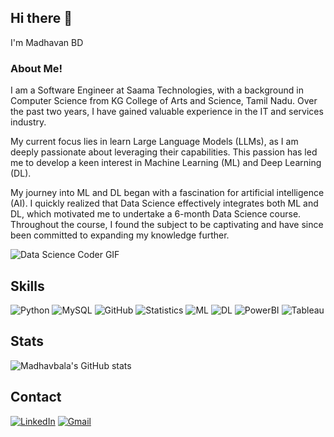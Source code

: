 ## Hi there 👋
I'm Madhavan BD

### About Me!

I am a Software Engineer at Saama Technologies, with a background in Computer Science from KG College of Arts and Science, Tamil Nadu. Over the past two years, I have gained valuable experience in the IT and services industry.

My current focus lies in learn Large Language Models (LLMs), as I am deeply passionate about leveraging their capabilities. This passion has led me to develop a keen interest in Machine Learning (ML) and Deep Learning (DL).

My journey into ML and DL began with a fascination for artificial intelligence (AI). I quickly realized that Data Science effectively integrates both ML and DL, which motivated me to undertake a 6-month Data Science course. Throughout the course, I found the subject to be captivating and have since been committed to expanding my knowledge further.


![Data Science Coder GIF](https://media.giphy.com/media/LmNwrBhejkK9EFP504/giphy.gif)


## Skills

![Python](https://img.shields.io/badge/-Python-black?style=flat-square&logo=Python) ![MySQL](https://img.shields.io/badge/-MySQL-black?style=flat-square&logo=mysql&logoHeight=40) ![GitHub](https://img.shields.io/badge/-GitHub-181717?style=flat-square&logo=github) ![Statistics](https://img.shields.io/badge/-Statistics-black?style=flat-square&logo=statistics&logoHeight=40) ![ML](https://img.shields.io/badge/-ML-black?style=flat-square&logo=python) ![DL](https://img.shields.io/badge/-DL-black?style=flat-square&logo=python&logoHeight=40) ![PowerBI](https://img.shields.io/badge/-PowerBI-black?style=flat-square&logo=powerbi) ![Tableau](https://img.shields.io/badge/-Tableau-black?style=flat-square&logo=tableau&logoHeight=40)

## Stats

![Madhavbala's GitHub stats](https://github-readme-stats.vercel.app/api?username=Madhavbala&show_icons=true&theme=prussian)


## Contact
[![LinkedIn](https://img.shields.io/badge/LinkedIn-%230077B5.svg?style=for-the-badge&logo=linkedin&logoColor=white)](https://www.linkedin.com/in/madhavan-bd-b2a826244)
[![Gmail](https://img.shields.io/badge/Gmail-%23D14836.svg?style=for-the-badge&logo=gmail&logoColor=white)](mailto:madhavan.research@gmail.com)
